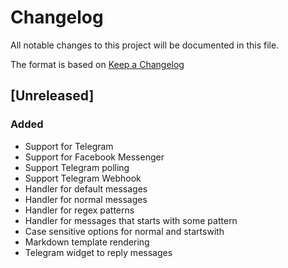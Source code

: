 # Changelog

All notable changes to this project will be documented in this file.

The format is based on [Keep a Changelog](http://keepachangelog.com/en/1.0.0/)

## [Unreleased] 

### Added
- Support for Telegram
- Support for Facebook Messenger
- Support Telegram polling
- Support Telegram Webhook
- Handler for default messages
- Handler for normal messages 
- Handler for regex patterns
- Handler for messages that starts with some pattern
- Case sensitive options for normal and startswith
- Markdown template rendering
- Telegram widget to reply messages
